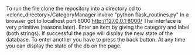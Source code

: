 To run the file clone the repository into a directory
cd to <clone_directory>/CategoryManager
invoke "python flask_routines.py"
In a browser got to localhost port 8000 http://127.0.0.1:8000/
The interface is very primitive (reasons later).  Enter an item by giving the category and label (both strings).  If successful the page will display the new state of the database.  To enter another you have to press the back button.  At any time you can display the state of the db on the page.
